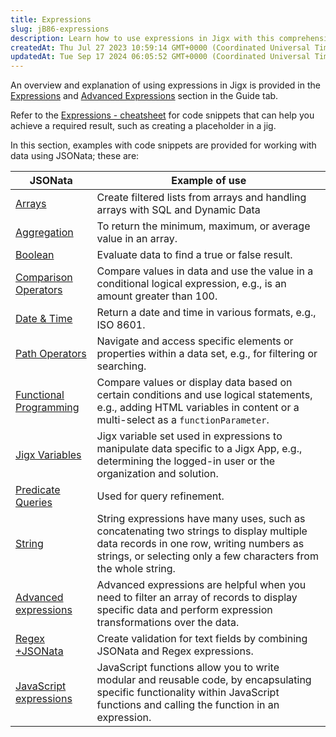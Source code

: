 ```yaml
---
title: Expressions
slug: jB86-expressions
description: Learn how to use expressions in Jigx with this comprehensive document. Discover handy code snippets for achieving specific results and explore examples for working with data using JSONata. From aggregation to string manipulation, this resource covers it a
createdAt: Thu Jul 27 2023 10:59:14 GMT+0000 (Coordinated Universal Time)
updatedAt: Tue Sep 17 2024 06:05:52 GMT+0000 (Coordinated Universal Time)
---
```


An overview and explanation of using expressions in Jigx is provided in the [Expressions]() and [Advanced Expressions]() section in the Guide tab.

Refer to the [Expressions - cheatsheet]() for code snippets that can help you achieve a required result, such as creating a placeholder in a jig.

In this section, examples with code snippets are provided for working with data using JSONata; these are:

| **JSONata**                                                        | **Example of use**                                                                                                                                                                                      |
| ------------------------------------------------------------------- | ------------------------------------------------------------------------------------------------------------------------------------------------------------------------------------------------------- |
| [Arrays](./Expressions/Arrays.md)                                   | Create filtered lists from arrays and handling arrays with SQL and Dynamic Data                                                                                                                         |
| [Aggregation](./Expressions/Aggregation.md)                         | To return the minimum, maximum, or average value in an array.                                                                                                                                           |
| [Boolean](./Expressions/Boolean.md)                                 | Evaluate data to find a true or false result.                                                                                                                                                           |
| [Comparison Operators](<./Expressions/Comparison Operators.md>)     | Compare values in data and use the value in a conditional logical expression, e.g., is an amount greater than 100.                                                                                      |
| [Date & Time](<./Expressions/Date _ Time.md>)                       | Return a date and time in various formats, e.g., ISO 8601.                                                                                                                                              |
| [Path Operators](<./Expressions/Path Operators.md>)                 | Navigate and access specific elements or properties within a data set, e.g., for filtering or searching.                                                                                                |
| [Functional Programming](<./Expressions/Functional Programming.md>) | Compare values or display data based on certain conditions and use logical statements, e.g., adding HTML variables in content or a multi-select as a `functionParameter`.                               |
| [Jigx Variables](<./Expressions/Jigx Variables.md>)                 | Jigx variable set used in expressions to manipulate data specific to a Jigx App, e.g., determining the logged-in user or the organization and solution.                                                 |
| [Predicate Queries](<./Expressions/Predicate Queries.md>)           | Used for query refinement.                                                                                                                                                                              |
| [String](./Expressions/String.md)                                   | String expressions have many uses, such as concatenating two strings to display multiple data records in one row, writing numbers as strings, or selecting only a few characters from the whole string. |
| [Advanced expressions](<./Expressions/Advanced expressions.md>)     | Advanced expressions are helpful when you need to filter an array of records to display specific data and perform expression transformations over the data.                                             |
| [Regex +JSONata](<./Expressions/Regex expressions.md>)              | Create validation for text fields by combining JSONata and Regex expressions.                                                                                                                           |
| [JavaScript expressions]()                                          | JavaScript functions allow you to write modular and reusable code, by encapsulating specific functionality within JavaScript functions and calling the function in an expression.                       |

